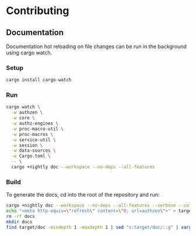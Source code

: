 # Contributing

## Documentation
Documentation hot reloading on file changes can be run in the background using cargo watch.

### Setup
```sh
cargo install cargo-watch
```

### Run
```sh
cargo watch \
  -w authzen \
  -w core \
  -w authz-engines \
  -w proc-macro-util \
  -w proc-macros \
  -w service-util \
  -w session \
  -w data-sources \
  -w Cargo.toml \
  -- \
  cargo +nightly doc --workspace --no-deps --all-features
```

### Build
To generate the docs, cd into the root of the repository and run:
```sh
cargo +nightly doc --workspace --no-deps --all-features --verbose --color always
echo "<meta http-equiv=\"refresh\" content=\"0; url=authzen\">" > target/doc/index.html
rm -rf docs
mkdir docs
find target/doc -mindepth 1 -maxdepth 1 | sed "s:target/doc/::g" | xargs -n 1 -I {} sh -c "mv target/doc/{} docs/{}"
```
